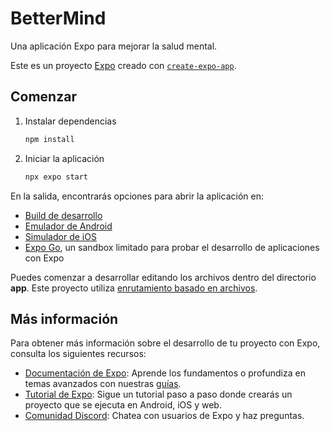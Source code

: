 # BetterMind

Una aplicación Expo para mejorar la salud mental.

Este es un proyecto [Expo](https://expo.dev) creado con [`create-expo-app`](https://www.npmjs.com/package/create-expo-app).

## Comenzar

1. Instalar dependencias

   ```bash
   npm install
   ```

2. Iniciar la aplicación

   ```bash
   npx expo start
   ```

En la salida, encontrarás opciones para abrir la aplicación en:

- [Build de desarrollo](https://docs.expo.dev/develop/development-builds/introduction/)
- [Emulador de Android](https://docs.expo.dev/workflow/android-studio-emulator/)
- [Simulador de iOS](https://docs.expo.dev/workflow/ios-simulator/)
- [Expo Go](https://expo.dev/go), un sandbox limitado para probar el desarrollo de aplicaciones con Expo

Puedes comenzar a desarrollar editando los archivos dentro del directorio **app**. Este proyecto utiliza [enrutamiento basado en archivos](https://docs.expo.dev/router/introduction).

## Más información

Para obtener más información sobre el desarrollo de tu proyecto con Expo, consulta los siguientes recursos:

- [Documentación de Expo](https://docs.expo.dev/): Aprende los fundamentos o profundiza en temas avanzados con nuestras [guías](https://docs.expo.dev/guides).
- [Tutorial de Expo](https://docs.expo.dev/tutorial/introduction/): Sigue un tutorial paso a paso donde crearás un proyecto que se ejecuta en Android, iOS y web.
- [Comunidad Discord](https://chat.expo.dev): Chatea con usuarios de Expo y haz preguntas.

